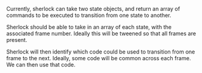 Currently, sherlock can take two state objects, and return an array of commands to be executed to transition from one state to another.

Sherlock should be able to take in an array of each state, with the associated frame number. Ideally this will be tweened so that all frames are present.

Sherlock will then identify which code could be used to transition from one frame to the next. Ideally, some code will be common across each frame. We can then use that code.

